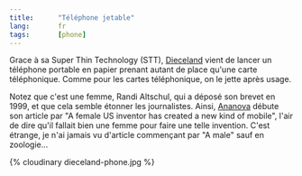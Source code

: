 ```yaml
---
title:      "Téléphone jetable"
lang:       fr
tags:       [phone]
---
```


Grace à sa Super Thin Technology (STT), [Dieceland](http://www.dtcproducts.com/) vient de lancer un téléphone portable en papier prenant autant de place qu'une carte téléphonique. Comme pour les cartes téléphonique, on le jette après usage.

Notez que c'est une femme, Randi Altschul, qui a déposé son brevet en 1999, et que cela semble étonner les journalistes. Ainsi, [Ananova](http://www.ananova.com/news/story/sm_89877.html) débute son article par "A female US inventor has created a new kind of mobile", l'air de dire qu'il fallait bien une femme pour faire une telle invention. C'est étrange, je n'ai jamais vu d'article commençant par "A male" sauf en zoologie…

{% cloudinary dieceland-phone.jpg %}
